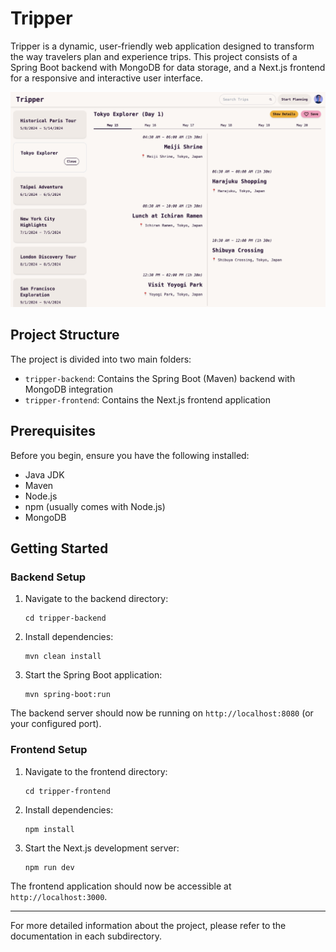 # Tripper

Tripper is a dynamic, user-friendly web application designed to transform the way travelers plan and experience trips. This project consists of a Spring Boot backend with MongoDB for data storage, and a Next.js frontend for a responsive and interactive user interface.

![Model](https://github.com/Jason-Wuuuu/Tripper/blob/main/tripper_screenshot.png)

## Project Structure

The project is divided into two main folders:

- `tripper-backend`: Contains the Spring Boot (Maven) backend with MongoDB integration
- `tripper-frontend`: Contains the Next.js frontend application

## Prerequisites

Before you begin, ensure you have the following installed:

- Java JDK
- Maven
- Node.js
- npm (usually comes with Node.js)
- MongoDB

## Getting Started

### Backend Setup

1. Navigate to the backend directory:
   ```
   cd tripper-backend
   ```

2. Install dependencies:
   ```
   mvn clean install
   ```

3. Start the Spring Boot application:
   ```
   mvn spring-boot:run
   ```

The backend server should now be running on `http://localhost:8080` (or your configured port).

### Frontend Setup

1. Navigate to the frontend directory:
   ```
   cd tripper-frontend
   ```

2. Install dependencies:
   ```
   npm install
   ```

3. Start the Next.js development server:
   ```
   npm run dev
   ```

The frontend application should now be accessible at `http://localhost:3000`.

---

For more detailed information about the project, please refer to the documentation in each subdirectory.
